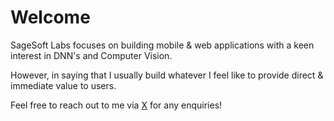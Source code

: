 # Welcome

SageSoft Labs focuses on building mobile & web applications with a keen interest in DNN's and Computer Vision. 

However, in saying that I usually build whatever I feel like to provide direct & immediate value to users.

Feel free to reach out to me via [X](https://x.com/kosh_py) for any enquiries!
